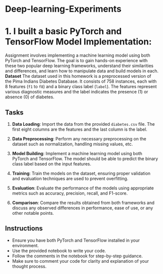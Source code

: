 # Deep-learning-Experiments

# 1. I built a basic PyTorch and TensorFlow Model Implementation:
Assignment involves implementing a machine learning model using both PyTorch and TensorFlow. The goal is to gain hands-on experience with these two popular deep learning frameworks, understand their similarities and differences, and learn how to manipulate data and build models in each.
**Dataset**
The dataset used in this homework is a preprocessed version of the Pima Indians Diabetes Database. It consists of 758 instances, each with 8 features (`f1` to `f8`) and a binary class label (`label`). The features represent various diagnostic measures and the label indicates the presence (1) or absence (0) of diabetes.

## Tasks
1. **Data Loading**: Import the data from the provided `diabetes.csv` file. The first eight columns are the features and the last column is the label.

2. **Data Preprocessing**: Perform any necessary preprocessing on the dataset such as normalization, handling missing values, etc.

3. **Model Building**: Implement a machine learning model using both PyTorch and TensorFlow. The model should be able to predict the binary class label based on the input features.

4. **Training**: Train the models on the dataset, ensuring proper validation and evaluation techniques are used to prevent overfitting.

5. **Evaluation**: Evaluate the performance of the models using appropriate metrics such as accuracy, precision, recall, and F1-score.

6. **Comparison**: Compare the results obtained from both frameworks and discuss any observed differences in performance, ease of use, or any other notable points.

## Instructions

- Ensure you have both PyTorch and TensorFlow installed in your environment.
- Use the provided notebook to write your code.
- Follow the comments in the notebook for step-by-step guidance.
- Make sure to comment your code for clarity and explanation of your thought process.
